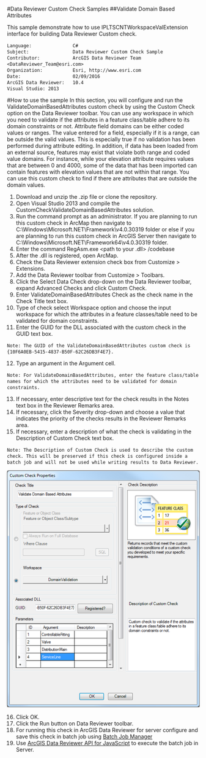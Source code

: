 #Data Reviewer Custom Check Samples
##Validate Domain Based Attributes

This sample demonstrate how to use IPLTSCNTWorkspaceValExtension interface for building Data Reviewer Custom check.

```
Language:               C#
Subject:                Data Reviewer Custom Check Sample
Contributor:            ArcGIS Data Reviewer Team <DataReviewer_Team@esri.com>
Organization:           Esri, http://www.esri.com
Date:                   02/09/2016
ArcGIS Data Reviewer:   10.4
Visual Studio: 2013
```
#How to use the sample
In this section, you will configure and run the ValidateDomainBasedAttributes custom check by using the Custom Check option on the Data Reviewer toolbar. You can use any workspace in which you need to validate if the attributes in a feature class/table adhere to its domain constraints or not. Attribute field domains can be either coded values or ranges. The value entered for a field, especially if it is a range, can be outside the valid values. This is especially true if no validation has been performed during attribute editing. In addition, if data has been loaded from an external source, features may exist that violate both range and coded value domains. For instance, while your elevation attribute requires values that are between 0 and 4000, some of the data that has been imported can contain features with elevation values that are not within that range. You can use this custom check to find if there are attributes that are outside the domain values.

1. Download and unzip the .zip file or clone the repository.
2. Open Visual Studio 2013 and compile the CustomCheckValidateDomainBasedAttributes solution.
3. Run the command prompt as an administrator. If you are planning to run this custom check in ArcMap then navigate to C:\Windows\Microsoft.NET\Framework\v4.0.30319 folder or else if you are planning to run this custom check in ArcGIS Server then navigate to C:\Windows\Microsoft.NET\Framework64\v4.0.30319 folder.
4. Enter the command RegAsm.exe <path to your .dll> /codebase
5. After the .dll is registered, open ArcMap.
6. Check the Data Reviewer extension check box from Customize > Extensions.
7. Add the Data Reviewer toolbar from Customize > Toolbars.
8. Click the Select Data Check drop-down on the Data Reviewer toolbar, expand Advanced Checks and click Custom Check.
9. Enter ValidateDomainBasedAttributes Check as the check name in the Check Title text box.
10. Type of check select Workspace option and choose the input workspace for which the attributes in a feature classes/table need to be validated for domain constraints.
11. Enter the GUID for the DLL associated with the custom check in the GUID text box.
```
Note: The GUID of the ValidateDomainBasedAttributes custom check is {10F6A0EB-5415-4837-B50F-62C26DB3F4E7}.
```

12. Type an argument in the Argument cell.
```
Note: For ValidateDomainBasedAttributes, enter the feature class/table names for which the attributes need to be validated for domain constraints.
```

13. If necessary, enter descriptive text for the check results in the Notes text box in the Reviewer Remarks area.
14. If necessary, click the Severity drop-down and choose a value that indicates the priority of the checks results in the Reviewer Remarks area.
15. If necessary, enter a description of what the check is validating in the Description of Custom Check text box.
```
Note: The Description of Custom Check is used to describe the custom check. This will be preserved if this check is configured inside a batch job and will not be used while writing results to Data Reviewer.
```
![UI](../screenshots/ValidateDomainBasedAttributes.png)

16. Click OK.
17. Click the Run button on Data Reviewer toolbar.
18. For running this check in ArcGIS Data Reviewer for server configure and save this check in batch job using [Batch Job Manager](http://desktop.arcgis.com/en/arcmap/latest/extensions/data-reviewer/working-with-batch-jobs-in-data-reviewer.htm)
19. Use [ArcGIS Data Reviewer API for JavaScript](https://developers.arcgis.com/javascript/jssamples/datareviewer_executebatchjob.html) to execute the batch job in Server.
